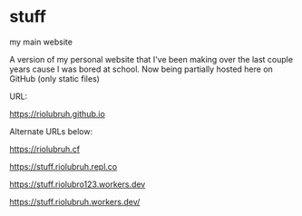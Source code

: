 # stuff
my main website

A version of my personal website that I've been making over the last couple years cause I was bored at school.
Now being partially hosted here on GitHub (only static files)

URL:

https://riolubruh.github.io

Alternate URLs below:

https://riolubruh.cf

https://stuff.riolubruh.repl.co

https://stuff.riolubro123.workers.dev

https://stuff.riolubruh.workers.dev/
